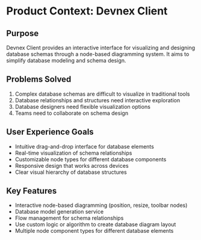 # Product Context: Devnex Client

## Purpose
Devnex Client provides an interactive interface for visualizing and designing database schemas through a node-based diagramming system. It aims to simplify database modeling and schema design.

## Problems Solved
1. Complex database schemas are difficult to visualize in traditional tools
2. Database relationships and structures need interactive exploration
3. Database designers need flexible visualization options
4. Teams need to collaborate on schema design

## User Experience Goals
- Intuitive drag-and-drop interface for database elements
- Real-time visualization of schema relationships
- Customizable node types for different database components
- Responsive design that works across devices
- Clear visual hierarchy of database structures

## Key Features
- Interactive node-based diagramming (position, resize, toolbar nodes)
- Database model generation service
- Flow management for schema relationships
- Use custom logic or algorithm to create database diagram layout 
- Multiple node component types for different database elements
